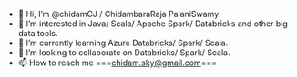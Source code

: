 - 👋 Hi, I’m @chidamCJ / ChidambaraRaja PalaniSwamy
- 👀 I’m interested in Java/ Scala/ Apache Spark/ Databricks and other big data tools. 
- 🌱 I’m currently learning Azure Databricks/ Spark/ Scala.
- 💞️ I’m looking to collaborate on Databricks/ Spark/ Scala.
- 📫 How to reach me ===chidam.sky@gmail.com===

<!---
chidamCJ/chidamCJ is a ✨ special ✨ repository because its `README.md` (this file) appears on your GitHub profile.
You can click the Preview link to take a look at your changes.
--->
